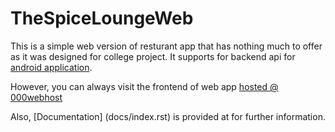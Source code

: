 # TheSpiceLoungeWeb

This is a simple web version of resturant app that has nothing much to offer as it was designed for college project.
It supports for backend api for [android application](https://github.com/omgitspradeep/TheSpiceLounge).

However, you can always visit the frontend of web app [hosted @ 000webhost](https://thespicelounge.000webhostapp.com/index.php )

Also, [Documentation] (docs/index.rst) is provided at for further information.

